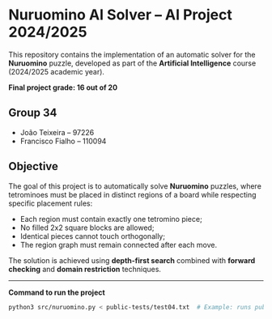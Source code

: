 # Nuruomino AI Solver – AI Project 2024/2025

This repository contains the implementation of an automatic solver for the **Nuruomino** puzzle, developed as part of the **Artificial Intelligence** course (2024/2025 academic year).

**Final project grade: 16 out of 20**

## Group 34
- João Teixeira – 97226  
- Francisco Fialho – 110094

## Objective
The goal of this project is to automatically solve **Nuruomino** puzzles, where tetrominoes must be placed in distinct regions of a board while respecting specific placement rules:

- Each region must contain exactly one tetromino piece;
- No filled 2x2 square blocks are allowed;
- Identical pieces cannot touch orthogonally;
- The region graph must remain connected after each move.

The solution is achieved using **depth-first search** combined with **forward checking** and **domain restriction** techniques.

---

**Command to run the project**  
```bash
python3 src/nuruomino.py < public-tests/test04.txt  # Example: runs public test 4
